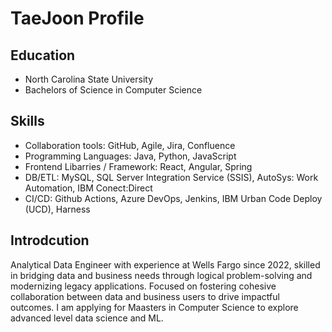 # TaeJoon Profile 
## Education
- North Carolina State University
- Bachelors of Science in Computer Science
## Skills
- Collaboration tools: GitHub, Agile, Jira, Confluence
- Programming Languages: Java, Python, JavaScript
- Frontend Libarries / Framework: React, Angular, Spring 
- DB/ETL: MySQL, SQL Server Integration Service (SSIS), AutoSys: Work Automation, IBM Conect:Direct 
- CI/CD: Github Actions, Azure DevOps, Jenkins, IBM Urban Code Deploy (UCD), Harness
## Introdcution
Analytical Data Engineer with experience at Wells Fargo since 2022, skilled in bridging data and business needs through logical problem-solving and modernizing legacy applications. Focused on fostering cohesive collaboration between data and business users to drive impactful outcomes. I am applying for Maasters in Computer Science to explore advanced level data science and ML. 






